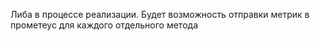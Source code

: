 Либа в процессе реализации. Будет возможность отправки метрик в прометеус для каждого отдельного метода